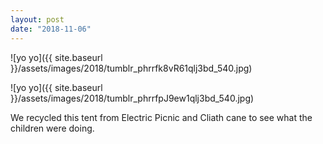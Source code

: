 ```yaml
---
layout: post
date: "2018-11-06"
---
```


![yo yo]({{ site.baseurl }}/assets/images/2018/tumblr_phrrfk8vR61qlj3bd_540.jpg)

![yo yo]({{ site.baseurl }}/assets/images/2018/tumblr_phrrfpJ9ew1qlj3bd_540.jpg)

We recycled this tent from Electric Picnic and Cliath cane to see what the children were doing.
